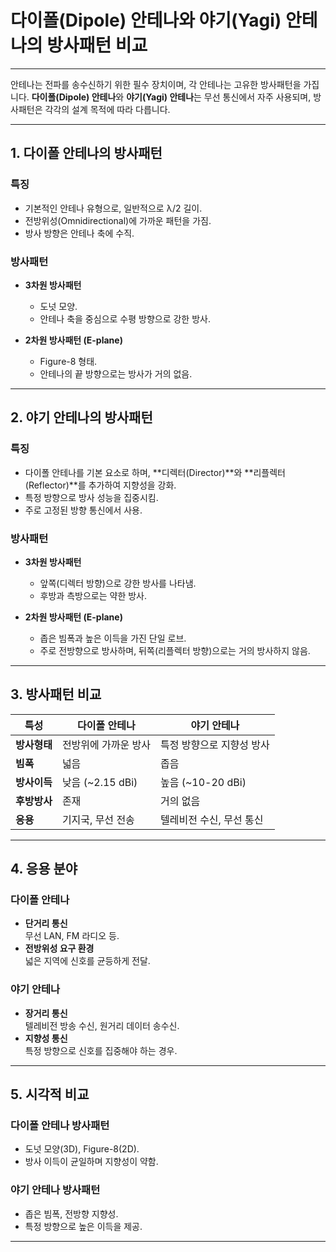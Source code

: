 # 다이폴(Dipole) 안테나와 야기(Yagi) 안테나의 방사패턴 비교

---

안테나는 전파를 송수신하기 위한 필수 장치이며, 각 안테나는 고유한 방사패턴을 가집니다. **다이폴(Dipole) 안테나**와 **야기(Yagi) 안테나**는 무선 통신에서 자주 사용되며, 방사패턴은 각각의 설계 목적에 따라 다릅니다.

---

## 1. 다이폴 안테나의 방사패턴

### 특징
- 기본적인 안테나 유형으로, 일반적으로 λ/2 길이.
- 전방위성(Omnidirectional)에 가까운 패턴을 가짐.
- 방사 방향은 안테나 축에 수직.

### 방사패턴
- **3차원 방사패턴**  
  - 도넛 모양.  
  - 안테나 축을 중심으로 수평 방향으로 강한 방사.

- **2차원 방사패턴 (E-plane)**  
  - Figure-8 형태.  
  - 안테나의 끝 방향으로는 방사가 거의 없음.

---

## 2. 야기 안테나의 방사패턴

### 특징
- 다이폴 안테나를 기본 요소로 하며, **디렉터(Director)**와 **리플렉터(Reflector)**를 추가하여 지향성을 강화.
- 특정 방향으로 방사 성능을 집중시킴.
- 주로 고정된 방향 통신에서 사용.

### 방사패턴
- **3차원 방사패턴**  
  - 앞쪽(디렉터 방향)으로 강한 방사를 나타냄.  
  - 후방과 측방으로는 약한 방사.

- **2차원 방사패턴 (E-plane)**  
  - 좁은 빔폭과 높은 이득을 가진 단일 로브.  
  - 주로 전방향으로 방사하며, 뒤쪽(리플렉터 방향)으로는 거의 방사하지 않음.

---

## 3. 방사패턴 비교

| **특성**              | **다이폴 안테나**             | **야기 안테나**               |
|-----------------------|------------------------------|-------------------------------|
| **방사형태**          | 전방위에 가까운 방사         | 특정 방향으로 지향성 방사      |
| **빔폭**              | 넓음                         | 좁음                          |
| **방사이득**          | 낮음 (~2.15 dBi)             | 높음 (~10-20 dBi)             |
| **후방방사**          | 존재                         | 거의 없음                     |
| **응용**              | 기지국, 무선 전송            | 텔레비전 수신, 무선 통신      |

---

## 4. 응용 분야

### 다이폴 안테나
- **단거리 통신**  
  무선 LAN, FM 라디오 등.
- **전방위성 요구 환경**  
  넓은 지역에 신호를 균등하게 전달.

### 야기 안테나
- **장거리 통신**  
  텔레비전 방송 수신, 원거리 데이터 송수신.
- **지향성 통신**  
  특정 방향으로 신호를 집중해야 하는 경우.

---

## 5. 시각적 비교

### 다이폴 안테나 방사패턴
- 도넛 모양(3D), Figure-8(2D).  
- 방사 이득이 균일하며 지향성이 약함.

### 야기 안테나 방사패턴
- 좁은 빔폭, 전방향 지향성.  
- 특정 방향으로 높은 이득을 제공.

---

